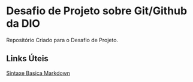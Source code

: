 # Desafio de Projeto  sobre Git/Github da DIO
Repositório Criado para o Desafio de Projeto.

## Links  Úteis
[Sintaxe Basica Markdown](https://www.markdownguide.org/basic-syntax/)
